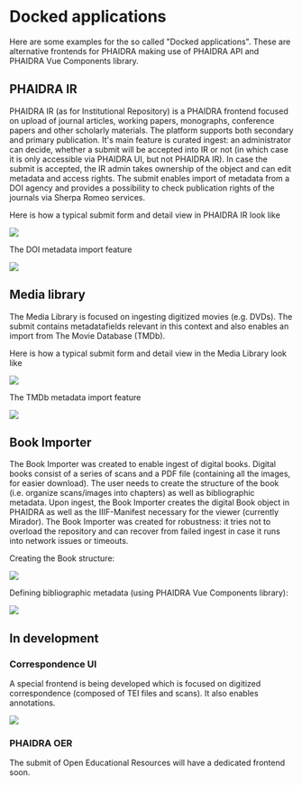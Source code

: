 # Docked applications

Here are some examples for the so called "Docked applications". These are alternative frontends for PHAIDRA making use of PHAIDRA API and PHAIDRA Vue Components library.

## PHAIDRA IR

PHAIDRA IR (as for Institutional Repository) is a PHAIDRA frontend focused on upload of journal articles, working papers, monographs, conference papers and other scholarly materials. The platform supports both secondary and primary publication. It's main feature is curated ingest: an administrator can decide, whether a submit will be accepted into IR or not (in which case it is only accessible via PHAIDRA UI, but not PHAIDRA IR). In case the submit is accepted, the IR admin takes ownership of the object and can edit metadata and access rights. The submit enables import of metadata from a DOI agency and provides a possibility to check publication rights of the journals via Sherpa Romeo services.

Here is how a typical submit form and detail view in PHAIDRA IR look like

![](/assets/img/docs/ir_submit_view.png)

The DOI metadata import feature

![](/assets/img/docs/ir_doi_submit.png)

## Media library

The Media Library is focused on ingesting digitized movies (e.g. DVDs). The submit contains metadatafields relevant in this context and also enables an import from The Movie Database (TMDb).

Here is how a typical submit form and detail view in the Media Library look like

![](/assets/img/docs/theke_submit_view.png)

The TMDb metadata import feature

![](/assets/img/docs/theke_moviedb_import.png)

## Book Importer

The Book Importer was created to enable ingest of digital books. Digital books consist of a series of scans and a PDF file (containing all the images, for easier download). The user needs to create the structure of the book (i.e. organize scans/images into chapters) as well as bibliographic metadata. Upon ingest, the Book Importer creates the digital Book object in PHAIDRA as well as the IIIF-Manifest necessary for the viewer (currently Mirador). The Book Importer was created for robustness: it tries not to overload the repository and can recover from failed ingest in case it runs into network issues or timeouts.

Creating the Book structure:

![](/assets/img/docs/bookimporter_structure.png)

Defining bibliographic metadata (using PHAIDRA Vue Components library):

![](/assets/img/docs/bookimporter_metadata.png)

## In development

### Correspondence UI

A special frontend is being developed which is focused on digitized correspondence (composed of TEI files and scans). It also enables annotations.

![](/assets/img/docs/correspondence.png)

### PHAIDRA OER

The submit of Open Educational Resources will have a dedicated frontend soon.
